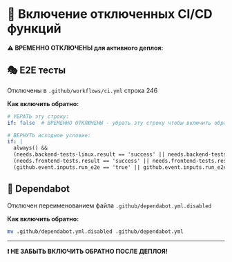 # 🔄 Включение отключенных CI/CD функций

**⚠️ ВРЕМЕННО ОТКЛЮЧЕНЫ для активного деплоя:**

## 🎭 E2E тесты
Отключены в `.github/workflows/ci.yml` строка 246

**Как включить обратно:**
```yaml
# УБРАТЬ эту строку:
if: false  # ВРЕМЕННО ОТКЛЮЧЕНЫ - убрать эту строку чтобы включить обратно

# ВЕРНУТЬ исходное условие:  
if: |
  always() && 
  (needs.backend-tests-linux.result == 'success' || needs.backend-tests-linux.result == 'skipped') &&
  (needs.frontend-tests.result == 'success' || needs.frontend-tests.result == 'skipped') &&
  (github.event.inputs.run_e2e == 'true' || github.event.inputs.run_e2e == '' || github.event_name != 'workflow_dispatch')
```

## 🤖 Dependabot
Отключен переименованием файла `.github/dependabot.yml.disabled`

**Как включить обратно:**
```bash
mv .github/dependabot.yml.disabled .github/dependabot.yml
```

---

**❗ НЕ ЗАБЫТЬ ВКЛЮЧИТЬ ОБРАТНО ПОСЛЕ ДЕПЛОЯ!**


